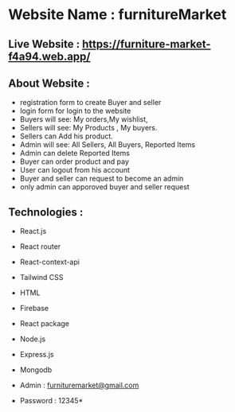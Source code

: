 
# Website Name : furnitureMarket

## Live Website : https://furniture-market-f4a94.web.app/

## About Website :
- registration form to create Buyer and seller
- login form for login to the website
- Buyers will see: My orders,My wishlist,
- Sellers will see: My Products , My buyers.
- Sellers can Add his product.
- Admin will see: All Sellers, All Buyers, Reported Items
- Admin can delete Reported Items
- Buyer can order product and pay 
- User can logout from his account 
- Buyer and seller can request to become an admin
- only admin can apporoved buyer and seller request

## Technologies :
- React.js
- React router
- React-context-api
- Tailwind CSS
- HTML
- Firebase
- React package
- Node.js
- Express.js
- Mongodb


- Admin : furnituremarket@gmail.com
- Password : 12345*
